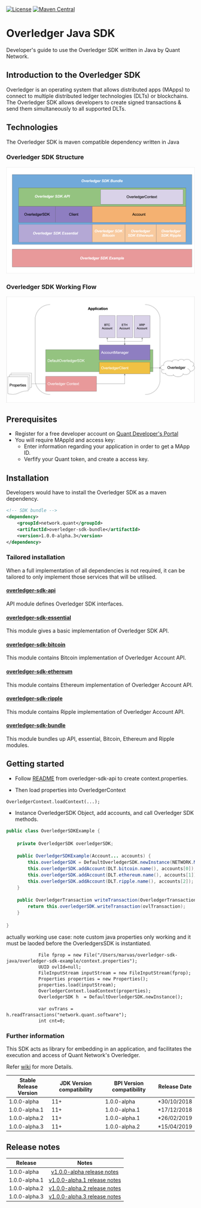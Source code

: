 [![License](https://img.shields.io/badge/License-Apache%202.0-blue.svg)](https://opensource.org/licenses/Apache-2.0)
[![Maven Central](https://maven-badges.herokuapp.com/maven-central/network.quant/overledger-sdk-java/badge.svg)](https://maven-badges.herokuapp.com/maven-central/network.quant/overledger-sdk-java)

# Overledger Java SDK

Developer's guide to use the Overledger SDK written in Java by Quant Network.

## Introduction to the Overledger SDK

Overledger is an operating system that allows distributed apps (MApps) to connect to multiple distributed ledger technologies (DLTs) or blockchains. The Overledger SDK allows developers to create signed transactions & send them simultaneously to all supported DLTs.

## Technologies

The Overledger SDK is maven compatible dependency written in Java

### Overledger SDK Structure

![Project Layer](./docs/sdk_layer.png)

### Overledger SDK Working Flow

![Project Flow](./docs/sdk_flow.png)

## Prerequisites

- Register for a free developer account on [Quant Developer's Portal](https://developer.quant.network)
- You will require MAppId and access key:
  - Enter information regarding your application in order to get a MApp ID.
  - Verfify your Quant token, and create a access key.

## Installation

Developers would have to install the Overledger SDK as a maven dependency.

```xml
<!-- SDK bundle -->
<dependency>
    <groupId>network.quant</groupId>
    <artifactId>overledger-sdk-bundle</artifactId>
    <version>1.0.0-alpha.3</version>
</dependency>
```

### Tailored installation

When a full implementation of all dependencies is not required, it can be tailored to only implement those services that will be utilised.

#### [overledger-sdk-api](./overledger-sdk-api/README.md)

API module defines Overledger SDK interfaces.

#### [overledger-sdk-essential](./overledger-sdk-essential/README.md)

This module gives a basic implementation of Overledger SDK API.

#### [overledger-sdk-bitcoin](./overledger-sdk-bitcoin/README.md)

This module contains Bitcoin implementation of Overledger Account API.

#### [overledger-sdk-ethereum](./overledger-sdk-ethereum/README.md)

This module contains Ethereum implementation of Overledger Account API.

#### [overledger-sdk-ripple](./overledger-sdk-ripple/README.md)

This module contains Ripple implementation of Overledger Account API.

#### [overledger-sdk-bundle](./overledger-sdk-bundle/README.md)

This module bundles up API, essential, Bitcoin, Ethereum and Ripple modules.

## Getting started

* Follow [README](./overledger-sdk-api/README.md) from overledger-sdk-api to create context.properties.

* Then load properties into OverledgerContext
```
OverledgerContext.loadContext(...);
```

* Instance OverledgerSDK Object, add accounts, and call Overledger SDK methods.
```java
public class OverledgerSDKExample {
    
    private OverledgerSDK overledgerSDK;
    
    public OverledgerSDKExample(Account... accounts) {
        this.overledgerSDK = DefaultOverledgerSDK.newInstance(NETWORK.MAIN);
        this.overledgerSDK.addAccount(DLT.bitcoin.name(), accounts[0]);
        this.overledgerSDK.addAccount(DLT.ethereum.name(), accounts[1]);
        this.overledgerSDK.addAccount(DLT.ripple.name(), accounts[2]);
    }
    
    public OverledgerTransaction writeTransaction(OverledgerTransaction ovlTransaction) {
        return this.overledgerSDK.writeTransaction(ovlTransaction);
    }
    
}
```


actually working use case: note custom java properties only working and it must be laoded before the OverledgersSDK is instantiated.
```
            File fprop = new File("/Users/marvas/overledger-sdk-java/overledger-sdk-example/context.properties");
            UUID ovlId=null;
            FileInputStream inputStream = new FileInputStream(fprop);
            Properties properties = new Properties();
            properties.load(inputStream);
            OverledgerContext.loadContext(properties);
            OverledgerSDK h  = DefaultOverledgerSDK.newInstance();

            var ovTrans = h.readTransactions("network.quant.software");
            int cnt=0;
```
### Further information

This SDK acts as library for embedding in an application, and facilitates the execution and access of Quant Network's Overledger.

Refer [wiki](https://github.com/quantnetwork/overledger-sdk-java/wiki) for more Details.

| Stable Release Version | JDK Version compatibility | BPI Version compatibility | Release Date |
| ---------------------- | ------------------------- | ------------------------- | ------------ |
| 1.0.0-alpha            | 11+                       | 1.0.0-alpha               | \*30/10/2018 |
| 1.0.0-alpha.1          | 11+                       | 1.0.0-alpha.1             | \*17/12/2018 |
| 1.0.0-alpha.2          | 11+                       | 1.0.0-alpha.1             | \*26/02/2019 |
| 1.0.0-alpha.3          | 11+                       | 1.0.0-alpha.2             | \*15/04/2019 |

## Release notes

| Release         |                        Notes                                         |
| --------------- | :------------------------------------------------------------------: |
| 1.0.0-alpha     | [v1.0.0-alpha release notes](docs/release_v1.0.0-alpha_notes.md)     |
| 1.0.0-alpha.1   | [v1.0.0-alpha.1 release notes](docs/release_v1.0.0-alpha.1_notes.md) |
| 1.0.0-alpha.2   | [v1.0.0-alpha.2 release notes](docs/release_v1.0.0-alpha.2_notes.md) |
| 1.0.0-alpha.3   | [v1.0.0-alpha.3 release notes](docs/release_v1.0.0-alpha.3_notes.md) |
